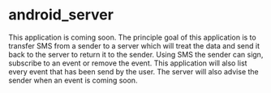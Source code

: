 # android_server

This application is coming soon. The principle goal of this application is to transfer SMS from a sender to a server which will treat the data and send it back to the server to return it to the sender. Using SMS the sender can sign, subscribe to an event or remove the event. This application will also list every event that has been send by the user. The server will also advise the sender when an event is coming soon. 
